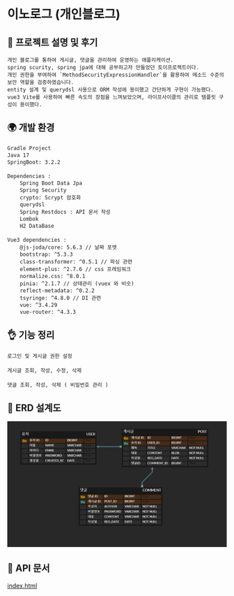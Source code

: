 # 이노로그 (개인블로그)

## 🔆 프로젝트 설명 및 후기
    개인 블로그를 통하여 게시글, 댓글을 관리하여 운영하는 애플리케이션.
    spring scurity, spring jpa에 대해 공부하고자 만들었던 토이프로젝트이다.
    개인 권한을 부여하여 `MethodSecurityExpressionHandler`을 활용하여 메소드 수준의 보안 역할을 검증하였습니다.
    entity 설계 및 querydsl 사용으로 ORM 작성에 용이했고 간단하게 구현이 가능했다.
    vue3 Vite를 사용하여 빠른 속도의 장점을 느껴보았으며, 라이프사이클의 관리로 템플릿 구성이 용이했다.

## 🌍 개발 환경

    Gradle Project
    Java 17
    SpringBoot: 3.2.2

    Dependencies :
        Spring Boot Data Jpa
        Spring Security
        crypto: Scrypt 암호화
        querydsl
        Spring Restdocs : API 문서 작성
        Lombok
        H2 DataBase

    Vue3 dependencies :
        @js-joda/core: 5.6.3 // 날짜 포맷
        bootstrap: ^5.3.3
        class-transformer: ^0.5.1 // 파싱 관련
        element-plus: ^2.7.6 // css 프레임워크
        normalize.css: ^8.0.1
        pinia: ^2.1.7 // 상태관리 (vuex 와 비슷)
        reflect-metadata: ^0.2.2
        tsyringe: ^4.8.0 // DI 관련
        vue: ^3.4.29
        vue-router: ^4.3.3

## 👌 기능 정리 

    로그인 및 게시글 권한 설정

    게시글 조회, 작성, 수정, 삭제

    댓글 조회, 작성, 삭제 ( 비밀번호 관리 )


## 🏀 ERD 설계도

![img.png](src/main/resources/static/img/img.png)


## 💎 API 문서
[index.html](src/main/resources/static/docs/index.html)